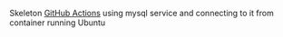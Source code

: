 Skeleton [GitHub Actions](https://code-maven.com/github-actions) using mysql service and connecting to it from container running Ubuntu
